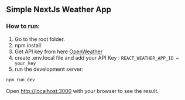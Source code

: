 ## Simple NextJs Weather App

### How to run:

1. Go to the root folder.
2. npm install
3. Get API key from here [OpenWeather](https://home.openweathermap.org/users/sign_up)
4. create .env.local file and add your API Key :
  ```REACT_WEATHER_APP_ID = your_key ```
5.  run the development server:
```bash
npm run dev

```
Open [http://localhost:3000](http://localhost:3000) with your browser to see the result.


